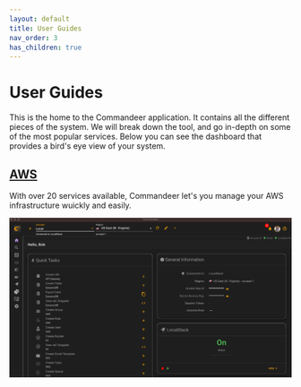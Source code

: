 ```yaml
---
layout: default
title: User Guides
nav_order: 3
has_children: true
---
```


# User Guides

This is the home to the Commandeer application.  It contains all the different pieces of the system. We will break down the tool, and go in-depth on some of the most popular services.  Below you can see the dashboard that provides a bird's eye view of your system.

## [AWS](/docs/user-guides/aws)
With over 20 services available, Commandeer let's you manage your AWS infrastructure wuickly and easily.

![Commandeer](/assets/images/commandeer-system.png)


